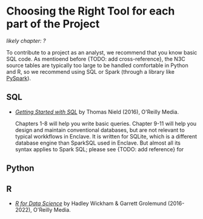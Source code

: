 Choosing the Right Tool for each part of the Project
==================

*likely chapter: ?*

To contribute to a project as an analyst, we recommend that you know basic SQL code.  As mentioend before {TODO: add cross-reference}, the N3C source tables are typically too large to be handled comfortable in Python and R, so we recommend using SQL or Spark (through a library like [PySpark](https://databricks.com/glossary/pyspark)).

SQL
---------

* [*Getting Started with SQL*](https://www.google.com/books/edition/Getting_Started_with_SQL/RHOOCwAAQBAJ) by Thomas Nield (2016), O'Reilly Media.

    Chapters 1-8 will help you write basic queries.  Chapter 9-11 will help you design and maintain conventional databases, but are not relevant to typical workkflows in Enclave.  It is written for SQLite, which is a different database engine than SparkSQL used in Enclave.  But almost all its syntax applies to Spark SQL; please see {TODO: add reference} for

Python
---------

R
---------

* [*R for Data Science*](https://r4ds.had.co.nz/) by Hadley Wickham & Garrett Grolemund (2016-2022), O'Reilly Media.
